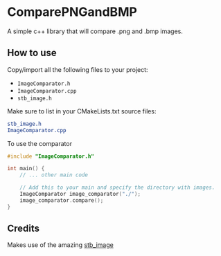 # ComparePNGandBMP
A simple c++ library that will compare .png and .bmp images.

## How to use
Copy/import all the following files to your project:
- `ImageComparator.h`
- `ImageComparator.cpp`
- `stb_image.h`  

Make sure to list in your CMakeLists.txt source files:
```cmake
stb_image.h
ImageComparator.cpp
```

To use the comparator
```cpp
#include "ImageComparator.h"

int main() {
    // ... other main code

    // Add this to your main and specify the directory with images.
    ImageComparator image_comparator("./");
    image_comparator.compare();
}
```

## Credits
Makes use of the amazing [stb_image](https://github.com/nothings/stb/blob/master/stb_image.h)
